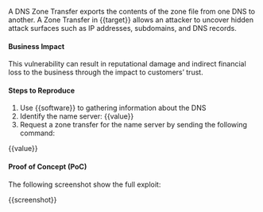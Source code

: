 A DNS Zone Transfer exports the contents of the zone file from one DNS to another. A Zone Transfer in {{target}} allows an attacker to uncover hidden attack surfaces such as IP addresses, subdomains, and DNS records.

#### Business Impact

This vulnerability can result in reputational damage and indirect financial loss to the business through the impact to customers’ trust.

#### Steps to Reproduce

1. Use {{software}} to gathering information about the DNS
1. Identify the name server: {{value}}
1. Request a zone transfer for the name server by sending the following command:

{{value}}

#### Proof of Concept (PoC)

The following screenshot show the full exploit:

{{screenshot}}
